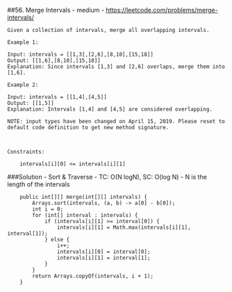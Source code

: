 ##56. Merge Intervals - medium - https://leetcode.com/problems/merge-intervals/
```
Given a collection of intervals, merge all overlapping intervals.

Example 1:

Input: intervals = [[1,3],[2,6],[8,10],[15,18]]
Output: [[1,6],[8,10],[15,18]]
Explanation: Since intervals [1,3] and [2,6] overlaps, merge them into [1,6].

Example 2:

Input: intervals = [[1,4],[4,5]]
Output: [[1,5]]
Explanation: Intervals [1,4] and [4,5] are considered overlapping.

NOTE: input types have been changed on April 15, 2019. Please reset to default code definition to get new method signature.

 

Constraints:

    intervals[i][0] <= intervals[i][1]
```
###Solution - Sort & Traverse - TC: O(N logN), SC: O(log N) - N is the length of the intervals
```
    public int[][] merge(int[][] intervals) {
        Arrays.sort(intervals, (a, b) -> a[0] - b[0]);
        int i = 0;
        for (int[] interval : intervals) {
            if (intervals[i][1] >= interval[0]) {
                intervals[i][1] = Math.max(intervals[i][1], interval[1]);
            } else {
                i++;
                intervals[i][0] = interval[0];
                intervals[i][1] = interval[1];
            }
        }
        return Arrays.copyOf(intervals, i + 1);
    }
```
